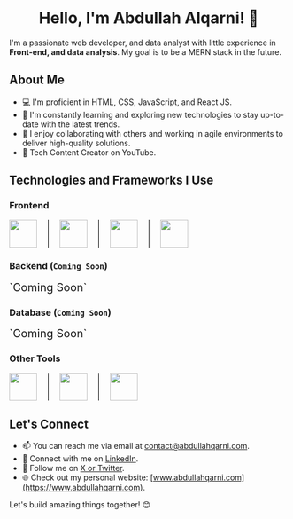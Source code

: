 <div align="center">
  <h1>Hello, I'm <strong>Abdullah Alqarni!</strong> 👋</h1>
</div>

I'm a passionate web developer, and data analyst with little experience in <strong>Front-end, and data analysis</strong>. My goal is to be a MERN stack in the future.

## About Me

- 💻 I'm proficient in HTML, CSS, JavaScript, and React JS.
- 🌱 I'm constantly learning and exploring new technologies to stay up-to-date with the latest trends.
- 🚀 I enjoy collaborating with others and working in agile environments to deliver high-quality solutions.
- 💬 Tech Content Creator on YouTube.

## Technologies and Frameworks I Use

### Frontend

<div style="display: flex;">
    <img src="https://upload.wikimedia.org/wikipedia/commons/3/38/HTML5_Badge.svg" height="50" style="margin-right: 20px;">
    <span style="width: 1px; background-color: black; margin-right: 20px;"></span>
    <img src="https://upload.wikimedia.org/wikipedia/commons/d/d5/CSS3_logo_and_wordmark.svg" height="50" style="margin-right: 20px;">
    <span style="width: 1px; background-color: black; margin-right: 20px;"></span>
    <img src="https://upload.wikimedia.org/wikipedia/commons/6/6a/JavaScript-logo.png" height="50" style="margin-right: 20px;">
    <span style="width: 1px; background-color: black; margin-right: 20px;"></span>
    <img src="https://upload.wikimedia.org/wikipedia/commons/a/a7/React-icon.svg" height="50">
</div>

### Backend (`Coming Soon`)

<div style="display: flex;">
    <span style="font-size: 20px;">`Coming Soon`</span>
</div>

### Database (`Coming Soon`)

<div style="display: flex;">
    <span style="font-size: 20px;">`Coming Soon`</span>
</div>

### Other Tools

<div style="display: flex;">
    <img src="https://upload.wikimedia.org/wikipedia/commons/e/e0/Git-logo.svg" height="50" style="margin-right: 20px;">
    <span style="width: 1px; background-color: black; margin-right: 20px;"></span>
    <img src="https://upload.wikimedia.org/wikipedia/commons/9/91/Octicons-mark-github.svg" height="50" style="margin-right: 20px;">
    <span style="width: 1px; background-color: black; margin-right: 20px;"></span>
    <img src="https://upload.wikimedia.org/wikipedia/commons/9/9a/Visual_Studio_Code_1.35_icon.svg" height="50">
</div>


## Let's Connect

- 📫 You can reach me via email at [contact@abdullahqarni.com](mailto:contact@abdullahqarni.com).
- 🔗 Connect with me on [LinkedIn](https://www.linkedin.com/in/abdullahmalqarni).
- 🔗 Follow me on [X or Twitter](https://twitter.com/AbdullahMQarni).
- 🌐 Check out my personal website: [www.abdullahqarni.com](https://www.abdullahqarni.com).

Let's build amazing things together! 😊
